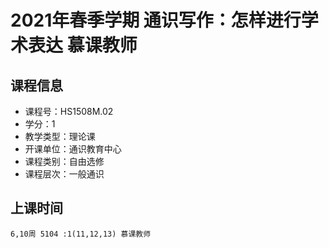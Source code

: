 # 2021年春季学期 通识写作：怎样进行学术表达 慕课教师






## 课程信息

- 课程号：HS1508M.02
- 学分：1
- 教学类型：理论课
- 开课单位：通识教育中心
- 课程类别：自由选修
- 课程层次：一般通识

## 上课时间

```
6,10周 5104 :1(11,12,13) 慕课教师
```

